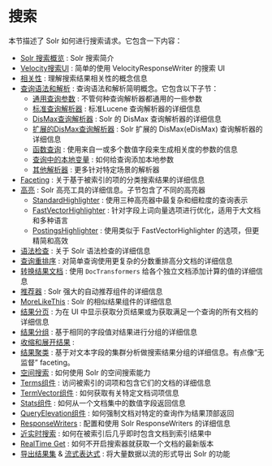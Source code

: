 # 搜索

本节描述了 Solr 如何进行搜索请求。它包含一下内容：

* [Solr 搜索概览](searching/overview.md) : Solr 搜索简介
* [Velocity搜索UI](searching/ui.md) : 简单的使用 VelocityResponseWriter 的搜索 UI
* [相关性](searching/relevance.md) : 理解搜索结果相关性的概念信息
* [查询语法和解析](searching/query_syntax/readme.md) : 查询语法和解析简明概念。它包含以下子节：
    * [通用查询参数](searching/query_syntax/common.md) : 不管何种查询解析器都通用的一些参数
    * [标准查询解析器](searching/query_syntax/standard.md) : 标准Lucene 查询解析器的详细信息
    * [DisMax查询解析器](searching/query_syntax/dismax.md) : Solr 的 DisMax 查询解析器的详细信息
    * [扩展的DisMax查询解析器](searching/query_syntax/extended_dismax.md) : Solr 扩展的 DisMax(eDisMax) 查询解析器的详细信息
    * [函数查询](searching/query_syntax/function.md) : 使用来自一或多个数值字段来生成相关度的参数的信息
    * [查询中的本地变量](searching/query_syntax/local_params.md) : 如何给查询添加本地参数
    * [其他解析器](searching/query_syntax/other_parsers.md) : 更多针对特定场景的解析器
* [Faceting](searching/faceting.md) : 关于基于被索引的项的分类搜索结果的详细信息
* [高亮](searching/highlight/readme.md) : Solr 高亮工具的详细信息。子节包含了不同的高亮器
    * [StandardHighlighter](searching/highlight/standard.md) : 使用三种高亮器中最复杂和细粒度的查询表示
    * [FastVectorHighlighter](searching/highlight/fastvector.md) : 针对字段上词向量选项进行优化，适用于大文档和多种语言
    * [PostingsHighlighter](searching/highlight/postings.md) : 使用类似于 FastVectorHighlighter 的选项，但更精简和高效
* [语法检查](searching/spell_check.md) : 关于 Solr 语法检查的详细信息
* [查询重排序](searching/re_ranking.md) : 对简单查询使用更复杂的分数重排高分文档的详细信息
* [转换结果文档](searching/transform.md) : 使用 `DocTransformers` 给各个独立文档添加计算的值的详细信息
* [推荐器](searching/suggester.md) : Solr 强大的自动推荐组件的详细信息
* [MoreLikeThis](searching/morelikethis.md) : Solr 的相似结果组件的详细信息
* [结果分页](searching/pagination.md) : 为在 UI 中显示获取分页结果或为获取满足一个查询的所有文档的详细信息
* [结果分组](searching/grouping.md) : 基于相同的字段值对结果进行分组的详细信息
* [收缩和展开结果](searching/collapse_and_expand.md) : 
* [结果聚类](searching/clustering.md) : 基于对文本字段的集群分析做搜索结果分组的详细信息。有点像“无监督” faceting。
* [空间搜索](searching/spatial_search.md) : 如何使用 Solr 的空间搜索能力
* [Terms组件](searching/terms_component.md) : 访问被索引的词项和包含它们的文档的详细信息
* [TermVector组件](searching/termvector_component.md) : 如何获取有关特定文档词项信息
* [Stats组件](searching/stats_component.md) : 如何从一个文档集中的数值字段返回信息
* [QueryElevation组件](searching/query_elevation_component.md) : 如何强制文档对特定的查询作为结果顶部返回
* [ResponseWriters](searching/response_writers.md) : 配置和使用 Solr ResponseWriters 的详细信息
* [近实时搜索](searching/near_realtime_searching.md) : 如何在被索引后几乎即时包含文档到索引结果中
* [RealTime Get](searching/realtime_get.md) : 如何不开启搜索器就获取一个文档的最新版本
* [导出结果集](searching/exporting.md) & [流式表达式](searching/streaming_expressions.md) : 将大量数据以流的形式导出 Solr 的功能 
